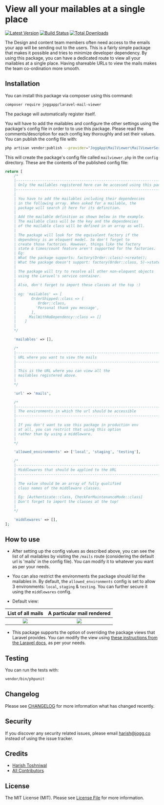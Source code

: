 # View all your mailables at a single place

[![Latest Version](https://img.shields.io/github/release/JoggApp/laravel-mail-viewer.svg?style=flat-rounded)](https://github.com/JoggApp/laravel-mail-viewer/releases)
[![Build Status](https://travis-ci.org/JoggApp/laravel-mail-viewer.svg?branch=master)](https://travis-ci.org/JoggApp/laravel-mail-viewer)
[![Total Downloads](https://img.shields.io/packagist/dt/JoggApp/laravel-mail-viewer.svg?style=flat-rounded&colorB=brightgreen)](https://packagist.org/packages/JoggApp/laravel-mail-viewer)

The Design and content team members often need access to the emails your app will be sending out to the users. This is a fairly simple package that makes it possible and tries to minimize developer dependency. By using this package, you can have a dedicated route to view all your mailables at a single place. Having shareable URLs to view the mails makes the team co-ordination more smooth.

## Installation

You can install this package via composer using this command:

```bash
composer require joggapp/laravel-mail-viewer
```

The package will automatically register itself.

You will have to add the mailables and configure the other settings using the package's config file in order to to use this package. Please read the comments/description for each config key thoroughly and set their values. You can publish the config file with:

```bash
php artisan vendor:publish --provider="JoggApp\MailViewer\MailViewerServiceProvider"
```

This will create the package's config file called `mailviewer.php` in the `config` directory. These are the contents of the published config file:

```php
return [
    /*
    |--------------------------------------------------------------------------
    | Only the mailables registered here can be accessed using this package
    |--------------------------------------------------------------------------
    |
    | You have to add the mailables including their dependencies
    | in the following array. When asked for a mailable, the
    | package will search it here for its definition.
    |
    | Add the mailable definition as shown below in the example.
    | The mailable class will be the key and the dependencies
    | of the mailable class will be defined in an array as well.
    |
    | The package will look for the equivalent factory if the
    | dependency is an eloquent model. So don't forget to
    | create those factories. However, things like the factory
    | state & times/count feature aren't supported for the factories.
    | Eg:
    | What the package supports: factory(Order::class)->create();
    | What the package doesn't support: factory(Order::class, 5)->state('pending')->create();
    |
    | The package will try to resolve all other non-eloquent objects
    | using the Laravel's service container.
    |
    | Also, don't forget to import these classes at the top :)
    |
    | eg: 'mailables' => [
    |       OrderShipped::class => [
    |          Order::class,
    |         'Personal thank you message',
    |       ],
    |      MailWithNoDependency::class => []
    |    ]
    |
    */

    'mailables' => [],

    /*
    |--------------------------------------------------------------------------
    | URL where you want to view the mails
    |--------------------------------------------------------------------------
    |
    | This is the URL where you can view all the
    | mailables registered above.
    |
    */

    'url' => 'mails',

    /*
    |--------------------------------------------------------------------------
    | The environments in which the url should be accessible
    |--------------------------------------------------------------------------
    |
    | If you don't want to use this package in production env
    | at all, you can restrict that using this option
    | rather than by using a middleware.
    |
    */

    'allowed_environments' => ['local', 'staging', 'testing'],

    /*
    |--------------------------------------------------------------------------
    | Middlewares that should be applied to the URL
    |--------------------------------------------------------------------------
    |
    | The value should be an array of fully qualified
    | class names of the middleware classes.
    |
    | Eg: [Authenticate::class, CheckForMaintenanceMode::class]
    | Don't forget to import the classes at the top!
    |
    */

    'middlewares' => [],
];
```

## How to use

- After setting up the config values as described above, you can see the list of all mailables by visiting the `/mails` route (considering the default url is 'mails' in the config file). You can modify it to whatever you want as per your needs.

- You can also restrict the environments the package should list the mailables in. By default, the `allowed_environments` config is set to allow 3 environments: `local`, `staging` & `testing`. You can further secure it using the `middlewares` config.

- Default view:

List of all mails             |  A particular mail rendered
:-------------------------:|:-------------------------:
![](https://user-images.githubusercontent.com/11228182/45781093-bb59ef00-bc7c-11e8-9d03-64cf245fd82c.png)  |  ![](https://user-images.githubusercontent.com/11228182/45780701-c3fdf580-bc7b-11e8-9f48-0d883a640010.png)

- This package supports the option of overriding the package views that Laravel provides. You can modify the view using [these instructions from the Laravel docs](https://laravel.com/docs/packages#views), as per your needs.

## Testing

You can run the tests with:

```bash
vendor/bin/phpunit
```

## Changelog

Please see [CHANGELOG](CHANGELOG.md) for more information what has changed recently.

## Security

If you discover any security related issues, please email [harish@jogg.co](mailto:harish@jogg.co) instead of using the issue tracker.

## Credits

- [Harish Toshniwal](https://github.com/introwit)
- [All Contributors](../../contributors)

## License

The MIT License (MIT). Please see [License File](LICENSE.txt) for more information.
